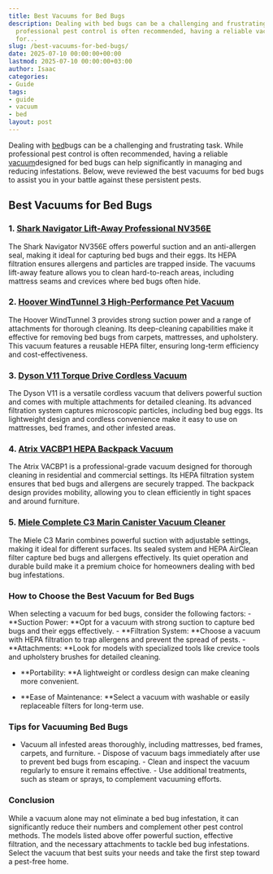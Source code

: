 ```yaml
---
title: Best Vacuums for Bed Bugs
description: Dealing with bed bugs can be a challenging and frustrating task. While
  professional pest control is often recommended, having a reliable vacuum designed
  for...
slug: /best-vacuums-for-bed-bugs/
date: 2025-07-10 00:00:00+00:00
lastmod: 2025-07-10 00:00:00+03:00
author: Isaac
categories:
- Guide
tags:
- guide
- vacuum
- bed
layout: post
---
```

Dealing with [bed](https://pestpolicy.com/bed-bugs-vs-other-pests/)bugs can be a challenging and frustrating task. While professional pest control is often recommended, having a reliable [vacuum](https://pestpolicy.com/best-vacuum-for-bed-bugs/)designed for bed bugs can help significantly in managing and reducing infestations. Below, weve reviewed the best vacuums for bed bugs to assist you in your battle against these persistent pests.

##  Best Vacuums for Bed Bugs

### 1. [Shark Navigator Lift-Away Professional NV356E](https://www.amazon.com/dp/B07HFX8H5Q?tag=p-policy-20)

The Shark Navigator NV356E offers powerful suction and an anti-allergen seal, making it ideal for capturing bed bugs and their eggs. Its HEPA filtration ensures allergens and particles are trapped inside. The vacuums lift-away feature allows you to clean hard-to-reach areas, including mattress seams and crevices where bed bugs often hide.

### 2. [Hoover WindTunnel 3 High-Performance Pet Vacuum](https://www.amazon.com/dp/B08M7ZV5D1?tag=p-policy-20)

The Hoover WindTunnel 3 provides strong suction power and a range of attachments for thorough cleaning. Its deep-cleaning capabilities make it effective for removing bed bugs from carpets, mattresses, and upholstery. This vacuum features a reusable HEPA filter, ensuring long-term efficiency and cost-effectiveness.

### 3. [Dyson V11 Torque Drive Cordless Vacuum](https://www.amazon.com/dp/B07YN9XDP2?tag=p-policy-20)

The Dyson V11 is a versatile cordless vacuum that delivers powerful suction and comes with multiple attachments for detailed cleaning. Its advanced filtration system captures microscopic particles, including bed bug eggs. Its lightweight design and cordless convenience make it easy to use on mattresses, bed frames, and other infested areas.

### 4. [Atrix VACBP1 HEPA Backpack Vacuum](https://www.amazon.com/dp/B08CYW7BW6?tag=p-policy-20)

The Atrix VACBP1 is a professional-grade vacuum designed for thorough cleaning in residential and commercial settings. Its HEPA filtration system ensures that bed bugs and allergens are securely trapped. The backpack design provides mobility, allowing you to clean efficiently in tight spaces and around furniture.

### 5. [Miele Complete C3 Marin Canister Vacuum Cleaner](https://www.amazon.com/dp/B0899GGYBR?tag=p-policy-20)

The Miele C3 Marin combines powerful suction with adjustable settings, making it ideal for different surfaces. Its sealed system and HEPA AirClean filter capture bed bugs and allergens effectively. Its quiet operation and durable build make it a premium choice for homeowners dealing with bed bug infestations.

###  How to Choose the Best Vacuum for Bed Bugs

When selecting a vacuum for bed bugs, consider the following factors: - **Suction Power: **Opt for a vacuum with strong suction to capture bed bugs and their eggs effectively. - **Filtration System: **Choose a vacuum with HEPA filtration to trap allergens and prevent the spread of pests. - **Attachments: **Look for models with specialized tools like crevice tools and upholstery brushes for detailed cleaning.

- **Portability: **A lightweight or cordless design can make cleaning more convenient.

- **Ease of Maintenance: **Select a vacuum with washable or easily replaceable filters for long-term use.

###  Tips for Vacuuming Bed Bugs

- Vacuum all infested areas thoroughly, including mattresses, bed frames, carpets, and furniture. - Dispose of vacuum bags immediately after use to prevent bed bugs from escaping. - Clean and inspect the vacuum regularly to ensure it remains effective. - Use additional treatments, such as steam or sprays, to complement vacuuming efforts.

###  Conclusion

While a vacuum alone may not eliminate a bed bug infestation, it can significantly reduce their numbers and complement other pest control methods. The models listed above offer powerful suction, effective filtration, and the necessary attachments to tackle bed bug infestations. Select the vacuum that best suits your needs and take the first step toward a pest-free home.
